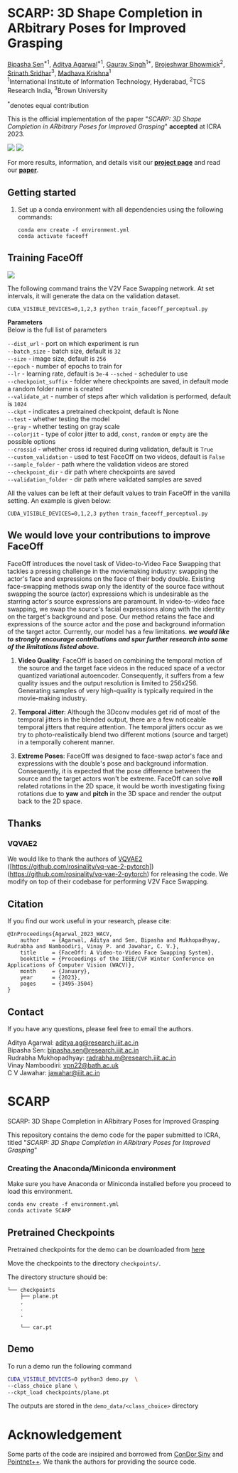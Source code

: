 # SCARP: 3D Shape Completion in ARbitrary Poses for Improved Grasping

[Bipasha Sen](https://bipashasen.github.io/)<sup>\*1</sup>,
[Aditya Agarwal](http://skymanaditya1.github.io/)<sup>\*1</sup>,
[Gaurav Singh](https://www.linkedin.com/in/gaurav-singh-448363207/)<sup>1*</sup>,
[Brojeshwar Bhowmick](https://scholar.google.co.in/citations?user=Eqf8NrEAAAAJ&hl=en)<sup>2</sup>,
[Srinath Sridhar](https://cs.brown.edu/people/ssrinath/)<sup>3</sup>,
[Madhava Krishna](https://www.iiit.ac.in/people/faculty/mkrishna/)<sup>1</sup><br>
<sup>1</sup>International Institute of Information Technology, Hyderabad, <sup>2</sup>TCS Research India, <sup>3</sup>Brown University

<sup>\*</sup>denotes equal contribution

This is the official implementation of the paper "*SCARP: 3D Shape Completion in ARbitrary Poses for Improved Grasping*" **accepted** at ICRA 2023.

<img src="./results/result1.gif">
<img src="./results/result2.gif">

For more results, information, and details visit our [**project page**](https://bipashasen.github.io/scarp) and read our [**paper**](https://arxiv.org/abs/2301.07213).


## Getting started

1. Set up a conda environment with all dependencies using the following commands:

    ```
    conda env create -f environment.yml
    conda activate faceoff
    ```

## Training FaceOff

<img src="./results/training_pipeline.gif">

The following command trains the V2V Face Swapping network. At set intervals, it will generate the data on the validation dataset.

```
CUDA_VISIBLE_DEVICES=0,1,2,3 python train_faceoff_perceptual.py
```
**Parameters**<br>
Below is the full list of parameters

```--dist_url``` - port on which experiment is run <br>
```--batch_size``` - batch size, default is ```32``` <br>
```--size``` - image size, default is ```256``` <br>
```--epoch``` - number of epochs to train for <br>
```--lr``` - learning rate, default is ```3e-4```
```--sched``` - scheduler to use <br>
```--checkpoint_suffix``` - folder where checkpoints are saved, in default mode a random folder name is created <br>
```--validate_at``` - number of steps after which validation is performed, default is ```1024``` <br>
```--ckpt``` - indicates a pretrained checkpoint, default is None <br>
```--test``` - whether testing the model <br>
```--gray``` - whether testing on gray scale <br>
```--colorjit``` - type of color jitter to add, ```const```, ```random``` or ```empty``` are the possible options <br>
```--crossid``` - whether cross id required during validation, default is ```True``` <br>
```--custom_validation``` - used to test FaceOff on two videos, default is ```False``` <br>
```--sample_folder``` - path where the validation videos are stored <br>
```--checkpoint_dir``` - dir path where checkpoints are saved <br>
```--validation_folder``` - dir path where validated samples are saved <br>

All the values can be left at their default values to train FaceOff in the vanilla setting. An example is given below: 

```
CUDA_VISIBLE_DEVICES=0,1,2,3 python train_faceoff_perceptual.py
```

## We would love your contributions to improve FaceOff

FaceOff introduces the novel task of Video-to-Video Face Swapping that tackles a pressing challenge in the moviemaking industry: swapping the actor's face and expressions on the face of their body double. Existing face-swapping methods swap only the identity of the source face without swapping the source (actor) expressions which is undesirable as the starring actor's source expressions are paramount. In video-to-video face swapping, we swap the source's facial expressions along with the identity on the target's background and pose. Our method retains the face and expressions of the source actor and the pose and background information of the target actor. Currently, our model has a few limitations. ***we would like to strongly encourage contributions and spur further research into some of the limitations listed above.***

1. **Video Quality**: FaceOff is based on combining the temporal motion of the source and the target face videos in the reduced space of a vector quantized variational autoencoder. Consequently, it suffers from a few quality issues and the output resolution is limited to 256x256. Generating samples of very high-quality is typically required in the movie-making industry. 

2. **Temporal Jitter**: Although the 3Dconv modules get rid of most of the temporal jitters in the blended output, there are a few noticeable temporal jitters that require attention. The temporal jitters occur as we try to photo-realistically blend two different motions (source and target) in a temporally coherent manner. 

3. **Extreme Poses**: FaceOff was designed to face-swap actor's face and expressions with the double's pose and background information. Consequently, it is expected that the pose difference between the source and the target actors won't be extreme. FaceOff can solve **roll** related rotations in the 2D space, it would be worth investigating fixing rotations due to **yaw** and **pitch** in the 3D space and render the output back to the 2D space. 


## Thanks

### VQVAE2

We would like to thank the authors of [VQVAE2](https://arxiv.org/pdf/1906.00446.pdf) ([https://github.com/rosinality/vq-vae-2-pytorch])(https://github.com/rosinality/vq-vae-2-pytorch) for releasing the code. We modify on top of their codebase for performing V2V Face Swapping. 

## Citation
If you find our work useful in your research, please cite:
```
@InProceedings{Agarwal_2023_WACV,
    author    = {Agarwal, Aditya and Sen, Bipasha and Mukhopadhyay, Rudrabha and Namboodiri, Vinay P. and Jawahar, C. V.},
    title     = {FaceOff: A Video-to-Video Face Swapping System},
    booktitle = {Proceedings of the IEEE/CVF Winter Conference on Applications of Computer Vision (WACV)},
    month     = {January},
    year      = {2023},
    pages     = {3495-3504}
}
```

## Contact
If you have any questions, please feel free to email the authors.

Aditya Agarwal: aditya.ag@research.iiit.ac.in <br>
Bipasha Sen: bipasha.sen@research.iiit.ac.in <br>
Rudrabha Mukhopadhyay: radrabha.m@research.iiit.ac.in <br>
Vinay Namboodiri: vpn22@bath.ac.uk <br>
C V Jawahar: jawahar@iiit.ac.in <br>



# SCARP
SCARP: 3D Shape Completion in ARbitrary Poses for Improved Grasping

This repository contains the demo code for the paper submitted to ICRA, titled "*SCARP: 3D Shape Completion in ARbitrary Poses for Improved Grasping*"
### Creating the Anaconda/Miniconda environment
Make sure you have Anaconda or Miniconda installed before you proceed to load this environment.
```
conda env create -f environment.yml
conda activate SCARP
```
## Pretrained Checkpoints
Pretrained checkpoints for the demo can be downloaded from [here](https://drive.google.com/drive/folders/137CSxW1AORyo2zG6BRFpd-UpJPLE86r2)

Move the checkpoints to the directory `checkpoints/`.

The directory structure should be:
```
└── checkpoints
    ├── plane.pt
    .
    .
    .

    └── car.pt
```

## Demo

To run a demo run the following command

```bash
CUDA_VISIBLE_DEVICES=0 python3 demo.py  \
--class_choice plane \
--ckpt_load checkpoints/plane.pt
```
The outputs are stored in the `demo_data/<class_choice>` directory

# Acknowledgement

Some parts of the code are insipired and borrowed from [ConDor](https://github.com/brown-ivl/ConDor),[Sinv](https://github.com/junzhezhang/shape-inversion) and [Pointnet++](https://github.com/yanx27/Pointnet_Pointnet2_pytorch). We thank the authors for providing the source code.
